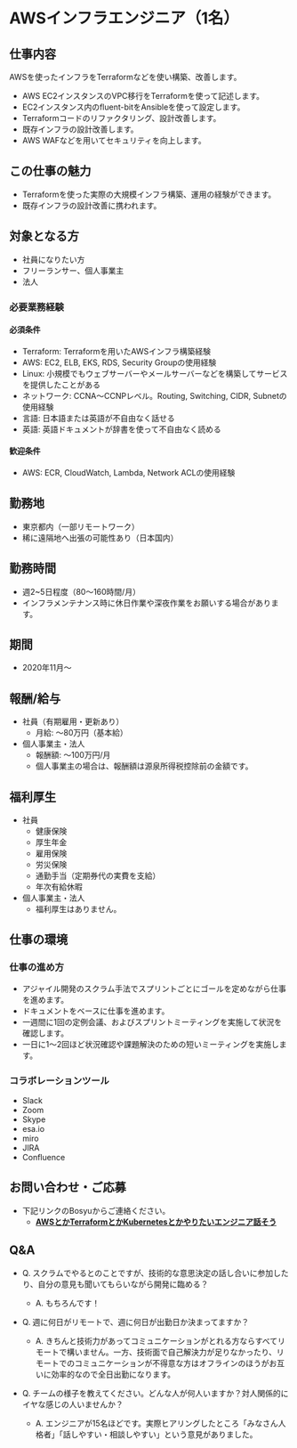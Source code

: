 # AWSインフラエンジニア（1名）

## 仕事内容

AWSを使ったインフラをTerraformなどを使い構築、改善します。

* AWS EC2インスタンスのVPC移行をTerraformを使って記述します。
* EC2インスタンス内のfluent-bitをAnsibleを使って設定します。
* Terraformコードのリファクタリング、設計改善します。
* 既存インフラの設計改善します。
* AWS WAFなどを用いてセキュリティを向上します。

## この仕事の魅力

* Terraformを使った実際の大規模インフラ構築、運用の経験ができます。
* 既存インフラの設計改善に携われます。

## 対象となる方

* 社員になりたい方
* フリーランサー、個人事業主
* 法人

### 必要業務経験

#### 必須条件

* Terraform: Terraformを用いたAWSインフラ構築経験
* AWS: EC2, ELB, EKS, RDS, Security Groupの使用経験
* Linux: 小規模でもウェブサーバーやメールサーバーなどを構築してサービスを提供したことがある
* ネットワーク: CCNA〜CCNPレベル。Routing, Switching, CIDR, Subnetの使用経験
* 言語: 日本語または英語が不自由なく話せる
* 英語: 英語ドキュメントが辞書を使って不自由なく読める

#### 歓迎条件

* AWS: ECR, CloudWatch, Lambda, Network ACLの使用経験

## 勤務地

* 東京都内（一部リモートワーク）
* 稀に遠隔地へ出張の可能性あり（日本国内）

## 勤務時間

* 週2~5日程度（80〜160時間/月）
* インフラメンテナンス時に休日作業や深夜作業をお願いする場合があります。

## 期間

* 2020年11月〜

## 報酬/給与

* 社員（有期雇用・更新あり）
    * 月給: 〜80万円（基本給）
* 個人事業主・法人
    * 報酬額: 〜100万円/月
    * 個人事業主の場合は、報酬額は源泉所得税控除前の金額です。

## 福利厚生

* 社員
    * 健康保険
    * 厚生年金
    * 雇用保険
    * 労災保険
    * 通勤手当（定期券代の実費を支給）
    * 年次有給休暇
* 個人事業主・法人
    * 福利厚生はありません。

## 仕事の環境

### 仕事の進め方

* アジャイル開発のスクラム手法でスプリントごとにゴールを定めながら仕事を進めます。
* ドキュメントをベースに仕事を進めます。
* 一週間に1回の定例会議、およびスプリントミーティングを実施して状況を確認します。
* 一日に1〜2回ほど状況確認や課題解決のための短いミーティングを実施します。

### コラボレーションツール

* Slack
* Zoom
* Skype
* esa.io
* miro
* JIRA
* Confluence

## お問い合わせ・ご応募

* 下記リンクのBosyuからご連絡ください。
    * [**AWSとかTerraformとかKubernetesとかやりたいエンジニア話そう**][BOSYU]

[BOSYU]: https://bosyu.me/b/WTf5pxgRweE

## Q&A

* Q. スクラムでやるとのことですが、技術的な意思決定の話し合いに参加したり、自分の意見も聞いてもらいながら開発に臨める？
    * A. もちろんです！

* Q. 週に何日がリモートで、週に何日が出勤日か決まってますか？
    * A. きちんと技術力があってコミュニケーションがとれる方ならすべてリモートで構いません。一方、技術面で自己解決力が足りなかったり、リモートでのコミュニケーションが不得意な方はオフラインのほうがお互いに効率的なので全日出勤になります。

* Q. チームの様子を教えてください。どんな人が何人いますか？対人関係的にイヤな感じの人いませんか？
    * A. エンジニアが15名ほどです。実際ヒアリングしたところ「みなさん人格者」「話しやすい・相談しやすい」という意見がありました。
